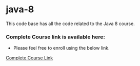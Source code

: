 # java-8
This code base has all the code related to the Java 8 course.

### Complete Course link is available here:

- Please feel free to enroll using the below link.  

[Complete Course Link](https://www.udemy.com/modern-java-learn-java-8-features-by-coding-it/?couponCode=9_99_ONLY)
